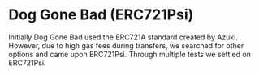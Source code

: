 # Dog Gone Bad (ERC721Psi)

Initially Dog Gone Bad used the ERC721A standard created by Azuki. However, due to high gas fees during transfers, we searched for other options and came upon ERC721Psi. Through multiple tests we settled on ERC721Psi.